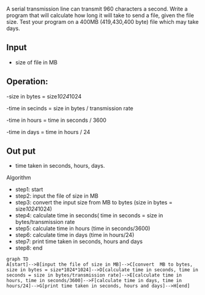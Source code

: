 A serial transmission line can transmit 960 characters a second. Write a program that will calculate how long
it will take to send a file, given the file size. Test your program on a 400MB (419,430,400 byte) file which may
take days.

## Input 
- size of file in MB
  
## Operation:
  -size in bytes = size*1024*1024
  
  -time in secinds = size in bytes / transmission rate
  
  -time in hours = time in seconds / 3600
  
  -time in days = time in hours / 24
  
## Out put
- time taken in seconds, hours, days.

Algorithm
* step1: start
* step2: input the file of size in MB
* step3: convert the input size from MB to bytes (size in bytes = size*1024*1024)
* step4: calculate time in seconds( time in seconds = size in bytes/transmission rate
* step5: calculate time in hours (time in seconds/3600)
* step6: calculate time in days (time in hours/24)
* step7: print time taken in seconds, hours and days
* step8: end
```mermaid
graph TD
A[start]-->B[input the file of size in MB]-->C[convert  MB to bytes, size in bytes = size*1024*1024]-->D[calculate time in seconds, time in seconds = size in bytes/transmission rate]-->E[calculate time in hours, time in seconds/3600]-->F[calculate time in days, time in hours/24]-->G[print time taken in seconds, hours and days]-->H[end]
